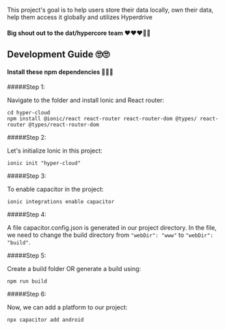 This project's goal is to help users store their data locally, own their data, help them access it globally and utilizes Hyperdrive

#### Big shout out to the dat/hypercore team ❤❤❤🙌🙌

## Development Guide 🙄🙄

#### Install these npm dependencies 🤭🤭🤭

#####Step 1:

Navigate to the folder and install Ionic and React router:

    cd hyper-cloud
    npm install @ionic/react react-router react-router-dom @types/ react-router @types/react-router-dom

#####Step 2:

Let's initialize Ionic in this project:

    ionic init "hyper-cloud"

#####Step 3:

To enable capacitor in the project:

    ionic integrations enable capacitor

#####Step 4:

A file capacitor.config.json is generated in our project directory. In the file, we need to change the build directory from `"webDir": "www"` to `"webDir": "build"`.

#####Step 5:

Create a build folder OR generate a build using:

    npm run build

#####Step 6:

Now, we can add a platform to our project:

    npx capacitor add android
